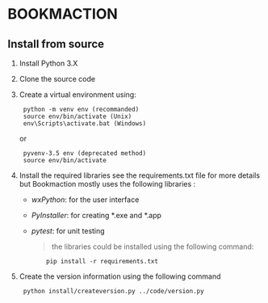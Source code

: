 # BOOKMACTION

## Install from source

1. Install Python 3.X

2. Clone the source code

3. Create a virtual environment using:

	    python -m venv env (recommanded)
	    source env/bin/activate (Unix)
	    env\Scripts\activate.bat (Windows)

    or

        pyvenv-3.5 env (deprecated method)
        source env/bin/activate

4. Install the required libraries see the requirements.txt file for more
 details but Bookmaction mostly uses the following libraries :

      - *wxPython*: for the user interface
      - *PyInstaller*: for  creating *.exe and *.app
      - *pytest*: for unit testing
    
        > the libraries could be installed using the following command:
    
                pip install -r requirements.txt
            
5. Create the version information using the following command

        python install/createversion.py ../code/version.py


